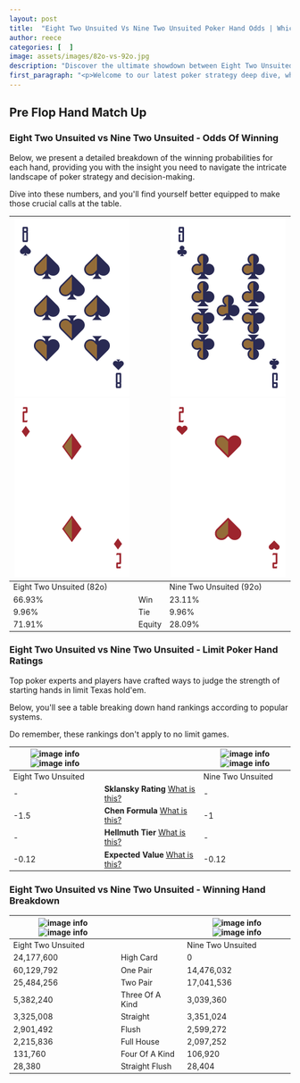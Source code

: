 ```yaml
---
layout: post
title:  "Eight Two Unsuited Vs Nine Two Unsuited Poker Hand Odds | Which Is The Better Hand In Poker? A Complete Guide"
author: reece
categories: [  ]
image: assets/images/82o-vs-92o.jpg
description: "Discover the ultimate showdown between Eight Two Unsuited and Nine Two Unsuited in poker! Uncover the odds, strategies, and scenarios where one hand triumphs over the other. Get ready to up your poker game with this thrilling analysis."
first_paragraph: "<p>Welcome to our latest poker strategy deep dive, where we're pitting two distinct hands against each other in a high-stakes showdown: Eight Two Unsuited vs Nine Two Unsuited.</p><p>In the dynamic world of poker, every decision counts, and knowing which hand holds the upper hand is key to your success at the table.</p><p>In this article, we'll dissect these two hands, explore the scenarios where one dominates the other, and equip you with the knowledge to make strategic choices that can tip the odds in your favor.</p><p>Get ready to unravel the intriguing dynamics of these poker hands and elevate your game to new heights.</p>"
---
```




[comment]: # (sp0)

## Pre Flop Hand Match Up

<div class="table hand-ratings" markdown="1"> 



### Eight Two Unsuited vs Nine Two Unsuited - Odds Of Winning

Below, we present a detailed breakdown of the winning probabilities for each hand, providing you with the insight you need to navigate the intricate landscape of poker strategy and decision-making. 

Dive into these numbers, and you'll find yourself better equipped to make those crucial calls at the table.


    
| ![image info](assets/images/hand1/8.png) ![image info](assets/images/hand1/2o.png) |  | ![image info](assets/images/hand2/9.png) ![image info](assets/images/hand2/2o.png) |
| -------- | -------- | -------- |
| Eight Two Unsuited (82o) |  | Nine Two Unsuited (92o) |
| 66.93% | Win | 23.11% |
| 9.96% | Tie | 9.96% |
| 71.91% | Equity | 28.09% |




[comment]: # (sp1)



### Eight Two Unsuited vs Nine Two Unsuited - Limit Poker Hand Ratings

Top poker experts and players have crafted ways to judge the strength of starting hands in limit Texas hold'em. 

Below, you'll see a table breaking down hand rankings according to popular systems. 

Do remember, these rankings don't apply to no limit games.


    
| ![image info](https://www.riverpairs.com/assets/images/hand1/8.png) ![image info](https://www.riverpairs.com/assets/images/hand1/2o.png) |  | ![image info](https://www.riverpairs.com/assets/images/hand2/9.png) ![image info](https://www.riverpairs.com/assets/images/hand2/2o.png) |
| -------- | -------- | -------- |
| Eight Two Unsuited |  | Nine Two Unsuited |
| - | **Sklansky Rating** [What is this?](/sklansky-rating-explained) | - |
| -1.5 | **Chen Formula** [What is this?](/chen-formula-explained) | -1 |
| - | **Hellmuth Tier** [What is this?](/Hellmuth-tier-explained) | - |
| -0.12 | **Expected Value** [What is this?](/expected-value-explained) | -0.12 |




[comment]: # (sp2)



### Eight Two Unsuited vs Nine Two Unsuited - Winning Hand Breakdown


    
| ![image info](https://www.riverpairs.com/assets/images/hand1/8.png) ![image info](https://www.riverpairs.com/assets/images/hand1/2o.png) |  | ![image info](https://www.riverpairs.com/assets/images/hand2/9.png) ![image info](https://www.riverpairs.com/assets/images/hand2/2o.png) |
| -------- | -------- | -------- |
| Eight Two Unsuited |  | Nine Two Unsuited |
| 24,177,600 | High Card | 0 |
| 60,129,792 | One Pair | 14,476,032 |
| 25,484,256 | Two Pair | 17,041,536 |
| 5,382,240 | Three Of A Kind | 3,039,360 |
| 3,325,008 | Straight | 3,351,024 |
| 2,901,492 | Flush | 2,599,272 |
| 2,215,836 | Full House | 2,097,252 |
| 131,760 | Four Of A Kind | 106,920 |
| 28,380 | Straight Flush | 28,404 |




[comment]: # (sp3)



</div>

[comment]: # (sp4)



[comment]: # (sp5)

